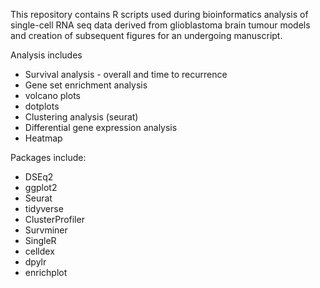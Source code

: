 This repository contains R scripts used during bioinformatics analysis of single-cell RNA seq data derived from glioblastoma brain tumour models and creation of subsequent figures for an undergoing manuscript. 

Analysis includes
- Survival analysis - overall and time to recurrence
- Gene set enrichment analysis
- volcano plots
- dotplots
- Clustering analysis (seurat)
- Differential gene expression analysis
- Heatmap

Packages include:
- DSEq2
- ggplot2
- Seurat
- tidyverse
- ClusterProfiler
- Survminer
- SingleR
- celldex
- dpylr
- enrichplot
